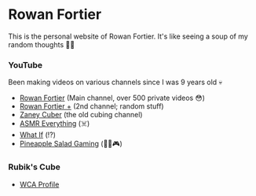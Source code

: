 # Rowan Fortier

This is the personal website of Rowan Fortier. It's like seeing a soup of my random thoughts 🦞✨

### YouTube
Been making videos on various channels since I was 9 years old 💀

- [Rowan Fortier](https://www.youtube.com/channel/UCVi5_vhosSdK8PEGE_4A2fg) (Main channel, over 500 private videos 😳)
- [Rowan Fortier +](https://www.youtube.com/channel/UCgJt-_7cF3SC53p3_q20Hmg) (2nd channel; random stuff)
- [Zaney Cuber](https://www.youtube.com/@zaneycuber6033) (the old cubing channel)
- [ASMR Everything](https://www.youtube.com/@asmreverything6045) (☠️)
- [What If](https://www.youtube.com/@whatif9275) (⁉️)
- [Pineapple Salad Gaming](https://www.youtube.com/@pineapplesaladgaming3845) (🍍🥗🎮)

### Rubik's Cube
- [WCA Profile](https://www.worldcubeassociation.org/persons/2016FORT03)
